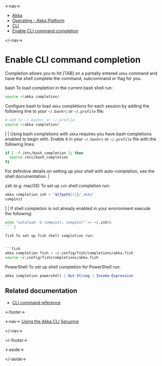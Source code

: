 

<-nav->

- [  Akka](../../index.html)
- [  Operating - Akka Platform](../index.html)
- [  CLI](index.html)
- [  Enable CLI command completion](command-completion.html)



</-nav->



# Enable CLI command completion

Completion allows you to hit [TAB] on a partially entered `akka` command and have the shell complete the command, subcommand or flag for you.

bash To load completion in the current bash shell run:


```bash
source <(akka completion)
```

Configure bash to load `akka` completions for each session by adding the following line to your `~/.bashrc` or `~/.profile` file:


```bash
# add to ~/.bashrc or ~/.profile
source <(akka completion)
```

|  | Using bash completions with `akka`   requires you have bash completions enabled to begin with.
Enable it in your `~/.bashrc`   or `~/.profile`   file with the following lines:  


```bash
if [ -f /etc/bash_completion ]; then
  source /etc/bash_completion
fi
```

  For definitive details on setting up your shell with auto-completion, see the shell documentation. |

zsh (e.g. macOS) To set up `zsh` shell completion run:


```zsh
akka completion zsh > "${fpath[1]}/_akka"
compinit
```

|  | If shell completion is not already enabled in your environment execute the following:  


```zsh
echo "autoload -U compinit; compinit" >> ~/.zshrc
``` |

fish To set up fish shell completion run:


```fish
akka completion fish > ~/.config/fish/completions/akka.fish
source ~/.config/fish/completions/akka.fish
```

PowerShell To set up shell completion for PowerShell run:


```powershell
akka completion powershell | Out-String | Invoke-Expression
```

## [](about:blank#_related_documentation) Related documentation

- [  CLI command reference](../../reference/cli/akka-cli/index.html)



<-footer->


<-nav->
[Using the Akka CLI](using-cli.html) [Securing](../../security/index.html)

</-nav->


</-footer->


<-aside->


</-aside->
